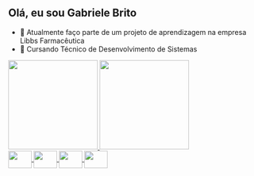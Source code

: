 ## Olá, eu sou Gabriele Brito

- 🔭 Atualmente faço parte de um projeto de aprendizagem na empresa Libbs Farmacêutica
- 🌱 Cursando Técnico de Desenvolvimento de Sistemas

<div>
  <a href="https://github.com/Gaby-britto">
  <img height="180em" src="https://github-readme-stats.vercel.app/api?username=Gaby-britto&show_icons=true&theme=midnight-purple&include_all_commits=true&count_private=true"/>
  <img height="180em" src="https://github-readme-stats.vercel.app/api/top-langs/?username=gaby-britto&layout=compact&langs_count=16&theme=midnight-purple"/>
</div>
<div>
   <img align="center" height="35" width="47" src="https://cdn.jsdelivr.net/gh/devicons/devicon@latest/icons/java/java-original.svg" />
   <img align="center" height="35" width="47" src="https://cdn.jsdelivr.net/gh/devicons/devicon@latest/icons/html5/html5-original.svg" />
   <img align="center" height="35" width="47" src="https://cdn.jsdelivr.net/gh/devicons/devicon@latest/icons/css3/css3-original.svg" />
   <img align="center" height="35" width="47" src="https://cdn.jsdelivr.net/gh/devicons/devicon@latest/icons/javascript/javascript-original.svg" />
</div>

##
